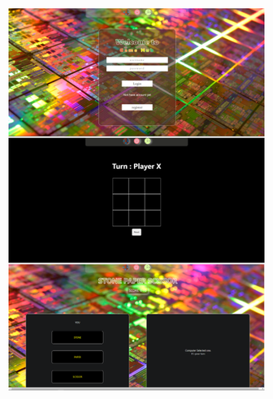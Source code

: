 <img src="public/Screenshot (1422).png" />
<img src="public/Screenshot (1423).png" />
<img src="public/Screenshot (1425).png" />
